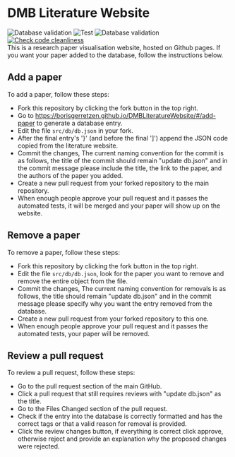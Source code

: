 # DMB Literature Website
![Database validation](https://github.com/BorisGerretzen/DMBLiteratureWebsite/actions/workflows/main.yml/badge.svg)
![Test](https://github.com/BorisGerretzen/DMBLiteratureWebsite/actions/workflows/test.yml/badge.svg)
![Database validation](https://github.com/BorisGerretzen/DMBLiteratureWebsite/actions/workflows/deploy.yml/badge.svg)
[![Check code cleanliness](https://github.com/BorisGerretzen/DMBLiteratureWebsite/actions/workflows/linter.yml/badge.svg)](https://github.com/BorisGerretzen/DMBLiteratureWebsite/actions/workflows/linter.yml)\
This is a research paper visualisation website, hosted on Github pages. If you want your paper added to the database, follow the instructions below.

## Add a paper
To add a paper, follow these steps:
- Fork this repository by clicking the fork button in the top right.
- Go to https://borisgerretzen.github.io/DMBLiteratureWebsite/#/add-paper to generate a database entry.
- Edit the file ```src/db/db.json``` in your fork.
- After the final entry's '}' (and before the final ']') append the JSON code copied from the literature website.
- Commit the changes, The current naming convention for the commit is as follows, the title of the commit should remain "update db.json" and in the commit message please include the title, the link to the paper, and the authors of the paper you added.
- Create a new pull request from your forked repository to the main repository. 
- When enough people approve your pull request and it passes the automated tests, it will be merged and your paper will show up on the website.


## Remove a paper
To remove a paper, follow these steps:
- Fork this repository by clicking the fork button in the top right.
- Edit the file ```src/db/db.json```, look for the paper you want to remove and remove the entire object from the file.
- Commit the changes, The current naming convention for removals is as follows, the title should remain "update db.json" and in the commit message please specify why you want the entry removed from the database. 
- Create a new pull request from your forked repository to this one.
- When enough people approve your pull request and it passes the automated tests, your paper will be removed.

## Review a pull request
To review a pull request, follow these steps:
- Go to the pull request section of the main GitHub.
- Click a pull request that still requires reviews with "update db.json" as the title.
- Go to the Files Changed section of the pull request.
- Check if the entry into the database is correctly formatted and has the correct tags or that a valid reason for removal is provided.
- Click the review changes button, if everything is correct click approve, otherwise reject and provide an explanation why the proposed changes were rejected. 
